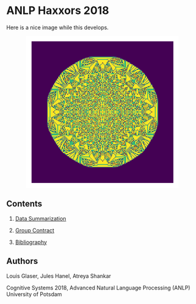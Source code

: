# ANLP Haxxors 2018

Here is a nice image while this develops.

<p align = "center">
<img src = "/img/mys.png" width = "400" align = "center">
</p>

## Contents

1. [Data Summarization](docs/data_summary.md)

2. [Group Contract](docs/group_contract.md)

3. [Bibliography](docs/bibtex.bib)

## Authors

Louis Glaser, Jules Hanel, Atreya Shankar

Cognitive Systems 2018, Advanced Natural Language Processing (ANLP)
University of Potsdam
